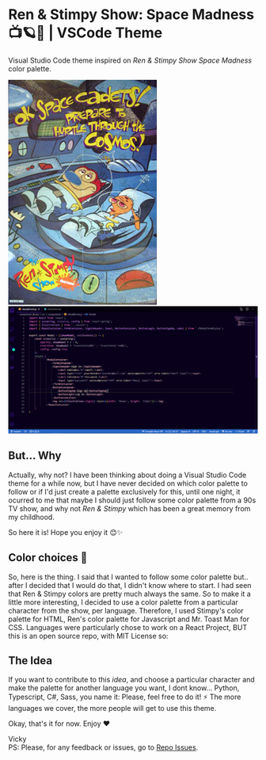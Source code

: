 # Ren & Stimpy Show: Space Madness 📺🪐🌌 | VSCode Theme

Visual Studio Code theme inspired on *Ren & Stimpy Show Space Madness* color palette.

<img src="./img/ren_and_stimpy_spacemadness.jpg" alt="Ren and Stimpy Space Madness poster" width="300px">

<img src="./img/theme.png" alt="Theme view">

## But... Why

Actually, why not? I have been thinking about doing a Visual Studio Code theme for a while now, but I have never decided on which color palette to follow or if I'd just create a palette exclusively for this, until one night, it ocurred to me that maybe I should just follow some color palette from a 90s TV show, and why not *Ren & Stimpy* which has been a great memory from my childhood.

So here it is! Hope you enjoy it 😊✨

## Color choices 🎨

So, here is the thing. I said that I wanted to follow some color palette but.. after I decided that I would do that, I didn't know where to start. I had seen that Ren & Stimpy colors are pretty much always the same. So to make it a little more interesting, I decided to use a color palette from a particular character from the show, per language.
Therefore, I used Stimpy's color palette for HTML, Ren's color palette for Javascript and Mr. Toast Man for CSS.
Languages were particularly chose to work on a React Project, BUT this is an open source repo, with MIT License so:

## The Idea

If you want to contribute to this _idea_, and choose a particular character and make the palette for another language you want, I dont know... Python, Typescript, C#, Sass, you name it: Please, feel free to do it! ⚡ The more languages we cover, the more people will get to use this theme.

Okay, that's it for now. Enjoy ❤️

Vicky
<br>
PS: Please, for any feedback or issues, go to [Repo Issues](https://github.com/victoriasuarez97/RenandStimpy_VSCodeTheme/issues).
